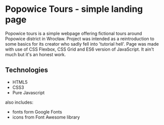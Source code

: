 # Popowice Tours - simple landing page

Popowice tours is a simple webpage offering fictional tours around Popowice district in Wrocław.
Project was intended as a reintroduction to some basics for its creator who sadly fell into 'tutorial hell'.
Page was made with use of CSS Flexbox, CSS Grid and ES6 version of JavaScript.
It ain't much but it's an honest work.

## Technologies

- HTML5
- CSS3
- Pure Javascript

also includes:

- fonts form Google Fonts
- icons from Font Awesome library
